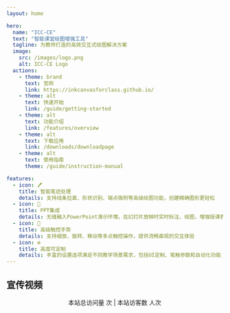 ```yaml
---
layout: home

hero:
  name: "ICC-CE"
  text: "智能课堂绘图增强工具"
  tagline: 为教师打造的高效交互式绘图解决方案
  image:
    src: /images/logo.png
    alt: ICC-CE Logo
  actions:
    - theme: brand
      text: 官网
      link: https://inkcanvasforclass.github.io/
    - theme: alt
      text: 快速开始
      link: /guide/getting-started
    - theme: alt
      text: 功能介绍
      link: /features/overview
    - theme: alt
      text: 下载应用
      link: /downloads/downloadpage
    - theme: alt
      text: 使用指南
      theme: /guide/instruction-manual

features:
  - icon: 🖊️
    title: 智能笔迹处理
    details: 支持线条拉直、形状识别、端点吸附等高级绘图功能，创建精确图形更轻松
  - icon: 🎯
    title: PPT集成
    details: 无缝融入PowerPoint演示环境，在幻灯片放映时实时标注、绘图，增强授课表现力
  - icon: 🔄
    title: 高级触控手势
    details: 支持缩放、旋转、移动等多点触控操作，提供流畅直观的交互体验
  - icon: ⚙️
    title: 高度可定制
    details: 丰富的设置选项满足不同教学场景需求，包括UI定制、笔触参数和自动化功能
---
```


<HomeUnderline />

## 宣传视频
<BilibiliVideo bvid="BV1yH8ezcEKk" />

<div align="center">
本站总访问量 <span id="busuanzi_value_site_pv" /> 次 | 本站访客数 <span id="busuanzi_value_site_uv" /> 人次
</div>
